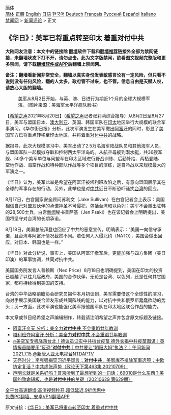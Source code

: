  <!-- 面包屑导航 --> <div class="breadcrumb"><!-- GTranslate: https://gtranslate.io/ -->  <div class="switcher notranslate">  <div class="selected">  <a href="#" onclick="return false;"> 简体</a>  </div>  <div class="option">  <a href="https://www.bannedbook.org" onclick="doGTranslate('zh-CN|zh-CN');jQuery('div.switcher div.selected a').html(jQuery(this).html());return false;" title="简体中文" class="nturl selected"> 简体</a>  <a href="https://www.bannedbook.org/zh-tw/" onclick="doGTranslate('zh-CN|zh-TW');jQuery('div.switcher div.selected a').html(jQuery(this).html());return false;" title="繁體中文" class="nturl"> 正體</a>  <a href="https://www.bannedbook.org/en/" onclick="doGTranslate('zh-CN|en');jQuery('div.switcher div.selected a').html(jQuery(this).html());return false;" title="English" class="nturl"> English</a>  <a href="https://www.bannedbook.org/ja/" onclick="doGTranslate('zh-CN|ja');jQuery('div.switcher div.selected a').html(jQuery(this).html());return false;" title="日本語" class="nturl"> 日語</a>  <a href="https://www.bannedbook.org/ko/" onclick="doGTranslate('zh-CN|ko');jQuery('div.switcher div.selected a').html(jQuery(this).html());return false;" title="한국어" class="nturl"> 한국어</a>  <a href="https://www.bannedbook.org/de/" onclick="doGTranslate('zh-CN|de');jQuery('div.switcher div.selected a').html(jQuery(this).html());return false;" title="Deutsch" class="nturl"> Deutsch</a>  <a href="https://www.bannedbook.org/fr/" onclick="doGTranslate('zh-CN|fr');jQuery('div.switcher div.selected a').html(jQuery(this).html());return false;" title="Français" class="nturl"> Français</a>  <a href="https://www.bannedbook.org/ru/" onclick="doGTranslate('zh-CN|ru');jQuery('div.switcher div.selected a').html(jQuery(this).html());return false;" title="Русский" class="nturl"> Русский</a>  <a href="https://www.bannedbook.org/es/" onclick="doGTranslate('zh-CN|es');jQuery('div.switcher div.selected a').html(jQuery(this).html());return false;" title="Español" class="nturl"> Español</a>  <a href="https://www.bannedbook.org/it/" onclick="doGTranslate('zh-CN|it');jQuery('div.switcher div.selected a').html(jQuery(this).html());return false;" title="Italiano" class="nturl"> Italiano</a>  </div>  </div>      <div class='breadcrumb-sub'><!-- Breadcrumb NavXT 6.3.0 --> <a href="https://www.bannedbook.org/" class="home">禁闻网</a> &gt; <a href="https://www.bannedbook.org/bnews/comments/" class="category">新闻评论</a> &gt; 正文</div></div><h2>《华日》：美军已将重点转至印太 着重对付中共</h2> <p class="notice"><b>大陆网友注意：本文中的链接除 <a href="https://github.com/bannedbook/fanqiang" >翻墙</a>软件下载和<a href="https://github.com/killgcd/justmysocks/blob/master/README.md">翻墙推荐</a>链接外全部为禁网链接，未翻墙状态下打不开，请勿点击。此为文字版禁闻，欲看图文视频完整版和更多禁闻，请下载<a href="https://github.com/bannedbook/fanqiang">翻墙软件或APP</a>后翻墙上禁闻网。</p><p>备注：翻墙看新闻非常安全，翻墙以真实身份发表敏感言论有一定风险，但只看不说则没有任何风险，翻的人太多，政府管不过来，也不管。信息自由是天赋人权，请放心大胆的翻墙。</b></p>  <div class="entry"> <figure> <p><figcaption><a href="https://www.bannedbook.org/bnews/tag/%e7%be%8e%e5%86%9b/" class="st_tag internal_tag" rel="tag" title="标签 美军 下的日志">美军</a>从8月2日开始，与英、澳、日进行为期近1个月的全球大规模军演。（图片来源：美海军太平洋舰队脸书） </figcaption></figure> <p>【<span class='wp_keywordlink_affiliate'><a href="https://www.soundofhope.org" title="希望之声" target="_blank">希望之声</a></span>2021年8月20日】（<a href="https://www.bannedbook.org/bnews/tag/%e5%b8%8c%e6%9c%9b%e4%b9%8b%e5%a3%b0/" class="st_tag internal_tag" rel="tag" title="标签 希望之声 下的日志">希望之声</a>记者张莉莉综合报导）从8月2日至8月27日，美军与盟国日本、<a href="https://www.bannedbook.org/bnews/tag/%e6%be%b3%e5%a4%a7%e5%88%a9%e4%ba%9a/" class="st_tag internal_tag" rel="tag" title="标签 澳大利亚 下的日志">澳大利亚</a>、英国、韩国军队在<a href="https://www.bannedbook.org/bnews/tag/%E5%8D%B0%E5%A4%AA/" class="st_tag internal_tag" rel="tag" title="标签 印太 下的日志">印太</a>地区举行大规模的联合军事演习。《华尔街日报》分析，此次军演发生在美军撤出<a href="https://www.bannedbook.org/bnews/tag/%e9%98%bf%e5%af%8c%e6%b1%97/" class="st_tag internal_tag" rel="tag" title="标签 阿富汗 下的日志">阿富汗</a>的同时，彰显了<a href="https://www.bannedbook.org/bnews/tag/%e7%be%8e%e5%9b%bd/" class="st_tag internal_tag" rel="tag" title="标签 美国 下的日志">美国</a>军方已将重点转移至印太地区，并将着重<a href="https://www.bannedbook.org/bnews/tag/%e5%af%b9%e4%bb%98%e4%b8%ad%e5%85%b1/" class="st_tag internal_tag" rel="tag" title="标签 对付中共 下的日志">对付中共</a>的战略。</p> <p>据报导，此次大规模演习中，美军出动了2.5万名海军陆战队员和其他海军人员，与盟国军队一起模拟夺取和控制西太平洋岛屿。从航空母舰到潜水艇，共36艘军舰、50多个美军单位与同盟军在印太区域进行野战训练、后勤补给、两栖登陆、空地作战、海空作战和特种部队作战等多个项目的演练，是自冷战以来规模最大的军演之一。</p>  <p>《华日》认为，美军此举是希望在阿富汗被塔利班攻陷之后，有意向盟国展示其在全球的军事存在的行动。另外，此举也是对<a href="https://www.bannedbook.org/bnews/tag/%e4%b8%ad%e5%85%b1/" class="st_tag internal_tag" rel="tag" title="标签 中共 下的日志">中共</a>近日不断恐吓骚扰<a href="https://www.bannedbook.org/bnews/tag/%e5%8f%b0%e6%b9%be/" class="st_tag internal_tag" rel="tag" title="标签 台湾 下的日志">台湾</a>的回应。</p> <p>8月17日，白宫国家安全顾问苏利文（Jake Sullivan）在白宫记者会上表示：美国相信自己对盟友伙伴的承诺神圣不可侵犯，包括台湾和以色列；美军不会撤出驻韩的28,500士兵。白宫<span class='wp_keywordlink_affiliate'><a href="https://www.bannedbook.org/" title="新闻">新闻</a></span>秘书普萨基（Jen Psaki）也在该记者会上明确提出，美国将坚守对台湾的长期承诺。</p>  <p>8月18日，美国总统拜登也回应了中共的恶意宣传，明确表示：“美国一向信守承诺，且台湾与阿富汗情况截然不同。若任何人入侵北约（NATO），美国会做出回应，对日本、韩国也是一样。”</p> <p>《华日》对此分析说，事实上，美国从阿富汗撤军后，更能加强与四方集团（美日印澳）的军事协调，共同对抗中共。</p>  <p>美国国务院发言人普赖斯（Ned Price）8月18日也明确提到，美国在印太的投资已超越了以往几届政府，美国的合作伙伴，无论是台湾、以色列，还是任何其它国家，都将持续得到美国的支持。</p> <p>台湾的中华战略前瞻协会研究员揭仲本月初谈到，美军需要借这个全球性的演习，向对手展示美国联合盟友形成共同阵线的能力，以对抗中共和俄罗斯蠢蠢欲动的势头；另一方面，此次军演也能强化美军跟他国军队在印太地区联合作战的能力。 </p>  <p>本文章或节目经希望之声编辑制作，转载请注明希望之声并包含原文标题及链接。 </p> <ul class='op-related-articles' title='相关阅读'> <li><a href='https://www.bannedbook.org/bnews/bannedvideo/20210817/1607835.html' target='_blank'>阿富汗变天 分析：美全力<b>对付中共</b> 不会重蹈廿年教训</a></li> <li><a href='https://www.bannedbook.org/bnews/taiwannews/20210817/1607765.html' target='_blank'>塔利班夺阿富汗 分析：美全力<b>对付中共</b> 不会重蹈廿年教训</a></li> <li><a href='https://www.bannedbook.org/bnews/taiwannews/20210715/1587562.html' target='_blank'>🔥美空军专机降落台北！德议员证实中共挡台疫苗 德外长揭中共疫苗图谋｜英情报首脑要用“反恐”<b>对付中共</b>｜中共要让“朝阳大妈”执法？｜午间新闻2021.7.15 @新唐人亚太电视台NTDAPTV</a></li> <li><a href='https://www.bannedbook.org/bnews/cbnews/20210710/1584187.html' target='_blank'>天亮时分：李克强揭穿习近平谎言；<b>对付中共</b>，美智库不排除军事选项；中欧协定复活？中共虚张声势（政论天下第463集 20210709）</a></li> <li><a href='https://www.bannedbook.org/bnews/bannedvideo/20210629/1576766.html' target='_blank'>声明长就是关系好吗？普京听到了最想听到的一句话；69010是什么东西？美国的致命短板，也是<b>对付中共</b>的关键（20210629 第629期）</a></li> </ul> <p class="texttj"> <a href="https://github.com/bannedbook/fanqiang/wiki/V2ray%E6%9C%BA%E5%9C%BA" target="_blank">全平台高速翻墙:高清视频秒开,超低延迟,9折优惠中</a><br/> <a href="https://github.com/bannedbook/fanqiang/wiki/%E7%A6%81%E9%97%BB%E7%BD%91%E5%AE%89%E5%8D%93%E7%BF%BB%E5%A2%99%E6%96%B0%E9%97%BBAPP" target="_blank">免费PC翻墙、安卓VPN翻墙APP</a></p><p>原文链接：<a class="src_link"  href="https://www.soundofhope.org/post/537431" target="_blank">《华日》：美军已将重点转至印太 着重对付中共</a></p><a name='sharetosocial'></a>  <div style="margin-bottom:5px;padding-bottom:5px;clear:both"> <div id="archive-pix-1" class="banner-ads"> <!-- AuctionX Display platform tag START --> <div id="26318x728x90x621x_ADSLOT2" clicktrack="%%CLICK_URL_ESC%%"></div> <!-- AuctionX Display platform tag END --> </div> <div id="archive-pix-2" class="banner-ads"> <!-- AuctionX Display platform tag START --> <div id="26315x300x250x621x_ADSLOT2" clicktrack="%%CLICK_URL_ESC%%"></div> <!-- AuctionX Display platform tag END --> </div> </div>  <div id="archive-pix-1" class="banner-ads"> <!-- AuctionX Display platform tag START --> <div id="26318x728x90x621x_ADSLOT3" clicktrack="%%CLICK_URL_ESC%%"></div> <!-- AuctionX Display platform tag END --> </div> </div><!--END ENTRY--> 